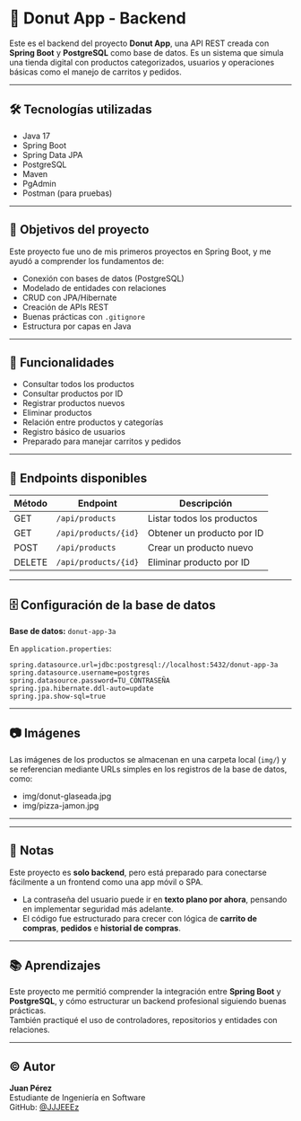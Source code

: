 # 🍩 Donut App - Backend

Este es el backend del proyecto **Donut App**, una API REST creada con **Spring Boot** y **PostgreSQL** como base de datos. Es un sistema que simula una tienda digital con productos categorizados, usuarios y operaciones básicas como el manejo de carritos y pedidos.

---

## 🛠 Tecnologías utilizadas

- Java 17
- Spring Boot
- Spring Data JPA
- PostgreSQL
- Maven
- PgAdmin
- Postman (para pruebas)

---

## 🎯 Objetivos del proyecto

Este proyecto fue uno de mis primeros proyectos en Spring Boot, y me ayudó a comprender los fundamentos de:

- Conexión con bases de datos (PostgreSQL)
- Modelado de entidades con relaciones
- CRUD con JPA/Hibernate
- Creación de APIs REST
- Buenas prácticas con `.gitignore`
- Estructura por capas en Java

---

## 🧩 Funcionalidades

- Consultar todos los productos
- Consultar productos por ID
- Registrar productos nuevos
- Eliminar productos
- Relación entre productos y categorías
- Registro básico de usuarios
- Preparado para manejar carritos y pedidos

---

## 🧪 Endpoints disponibles

| Método | Endpoint                  | Descripción                    |
|--------|---------------------------|--------------------------------|
| GET    | `/api/products`           | Listar todos los productos     |
| GET    | `/api/products/{id}`      | Obtener un producto por ID     |
| POST   | `/api/products`           | Crear un producto nuevo        |
| DELETE | `/api/products/{id}`      | Eliminar producto por ID       |

---

## 🗄 Configuración de la base de datos

**Base de datos:** `donut-app-3a`

En `application.properties`:

```properties
spring.datasource.url=jdbc:postgresql://localhost:5432/donut-app-3a
spring.datasource.username=postgres
spring.datasource.password=TU_CONTRASEÑA
spring.jpa.hibernate.ddl-auto=update
spring.jpa.show-sql=true
```

---

## 📷 Imágenes  
Las imágenes de los productos se almacenan en una carpeta local (`img/`) y se referencian mediante URLs simples en los registros de la base de datos, como:

- img/donut-glaseada.jpg
- img/pizza-jamon.jpg

---


---

## 📝 Notas  
Este proyecto es **solo backend**, pero está preparado para conectarse fácilmente a un frontend como una app móvil o SPA.

- La contraseña del usuario puede ir en **texto plano por ahora**, pensando en implementar seguridad más adelante.  
- El código fue estructurado para crecer con lógica de **carrito de compras**, **pedidos** e **historial de compras**.

---

## 📚 Aprendizajes  
Este proyecto me permitió comprender la integración entre **Spring Boot** y **PostgreSQL**, y cómo estructurar un backend profesional siguiendo buenas prácticas.  
También practiqué el uso de controladores, repositorios y entidades con relaciones.

---

## © Autor  
**Juan Pérez**  
Estudiante de Ingeniería en Software  
GitHub: [@JJJEEEz](https://github.com/JJJEEEz)
